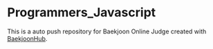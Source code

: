# Programmers_Javascript
This is a auto push repository for Baekjoon Online Judge created with [BaekjoonHub](https://github.com/BaekjoonHub/BaekjoonHub).
